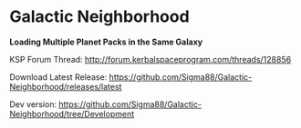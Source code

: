 # Galactic Neighborhood

**Loading Multiple Planet Packs in the Same Galaxy**


KSP Forum Thread: http://forum.kerbalspaceprogram.com/threads/128856

Download Latest Release: https://github.com/Sigma88/Galactic-Neighborhood/releases/latest

Dev version: https://github.com/Sigma88/Galactic-Neighborhood/tree/Development
